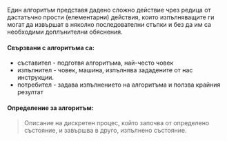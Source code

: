 Един алгоритъм представя дадено сложно действие чрез редица от дастатъчно прости (елементарни) действия, които изпълняващите ги могат да извършат в няколко последователни стъпки и без да им са необходими доплънителни обяснения.

#### Свързвани с алгоритъма са:
- съставител - подготвя алгоритъма, най-често човек
- изпълнител - човек, машина, изпълнява зададените от нас инструкции.
- потребител - задава изпълнението на алгоритъма и ползва крайния резултат

#### Определение за алгоритъм:
> Описание на дискретен процес, който започва от определено състояние, и завършва в друго, изпълнено състояние.

